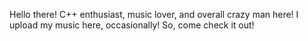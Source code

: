 Hello there!
C++ enthusiast, music lover, and overall crazy man here!
I upload my music here, occasionally!
So, come check it out!

<!---
gallidoo1041/gallidoo1041 is a ✨ special ✨ repository because its `README.md` (this file) appears on your GitHub profile.
You can click the Preview link to take a look at your changes.
--->
